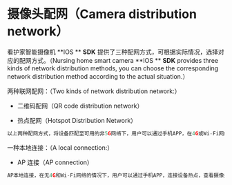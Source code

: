 # 摄像头配网（Camera distribution network）



看护家智能摄像机 **IOS ** **SDK** 提供了三种配网方式，可根据实际情况，选择对应的配网方式。（Nursing home smart camera **IOS ** **SDK** provides three kinds of network distribution methods, you can choose the corresponding network distribution method according to the actual situation.）

两种联网配网：（Two kinds of network distribution network:）

- 二维码配网（QR code distribution network）

  

- 热点配网（Hotspot Distribution Network）

```go
以上两种配网方式，将设备匹配至可用的非5G网络下，用户可以通过手机APP，在4G或Wi-Fi网络下，查看摄像头。（The above two network distribution methods match the device to an available non-5G network, and the user can view the camera under the 4G or Wi-Fi network through the mobile phone APP.）
```

一种本地连接：（A local connection:）

- AP 连接（AP connection）

```go
AP本地连接，在无4G和Wi-Fi网络的情况下，用户可以通过手机APP，连接设备热点，查看摄像头。（The AP is connected locally. In the absence of 4G and Wi-Fi networks, users can connect to the device hotspot and view the camera through the mobile phone APP.）
```

